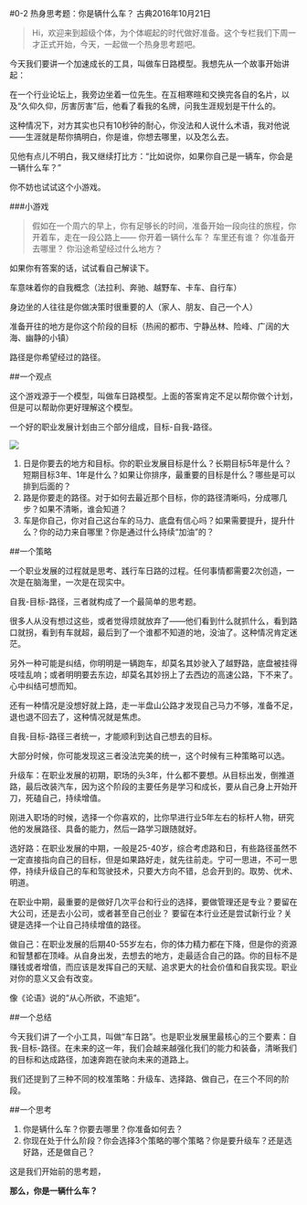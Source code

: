 #0-2 热身思考题：你是辆什么车？
古典2016年10月21日

>Hi，欢迎来到超级个体，为个体崛起的时代做好准备。这个专栏我们下周一才正式开始，今天，一起做一个热身思考题吧。

今天我们要讲一个加速成长的工具，叫做车日路模型。我想先从一个故事开始讲起：

在一个行业论坛上，我旁边坐着一位先生。在互相寒暄和交换完各自的名片，以及“久仰久仰，厉害厉害”后，他看了看我的名牌，问我生涯规划是干什么的。

这种情况下，对方其实也只有10秒钟的耐心，你没法和人说什么术语，我对他说——生涯就是帮你搞明白，你是谁，你想去哪里，以及怎么去。

见他有点儿不明白，我又继续打比方：“比如说你，如果你自己是一辆车，你会是一辆什么车？”

你不妨也试试这个小游戏。

###小游戏
>假如在一个周六的早上，你有足够长的时间，准备开始一段向往的旅程，你开着车，走在一段公路上——
你开着一辆什么车？
车里还有谁？
你准备开去哪里？
你沿途希望经过什么地方？

如果你有答案的话，试试看自己解读下。

车意味着你的自我概念（法拉利、奔驰、越野车、卡车、自行车）

身边坐的人往往是你做决策时很重要的人（家人、朋友、自己一个人）

准备开往的地方是你这个阶段的目标（热闹的都市、宁静丛林、险峰、广阔的大海、幽静的小镇）

路径是你希望经过的路径。

##一个观点

这个游戏源于一个模型，叫做车日路模型。上面的答案肯定不足以帮你做个计划，但是可以帮助你更好理解这个模型。

一个好的职业发展计划由三个部分组成，目标-自我-路径。

![](./_image/WechatIMG9.png)

1. 日是你要去的地方和目标。你的职业发展目标是什么？长期目标5年是什么？短期目标3年、1年是什么？如果让你排序，最重要的目标是什么？哪些是可以排到后面的？
2. 路是你要走的路径。对于如何去最近那个目标，你的路径清晰吗，分成哪几步？如果不清晰，谁会知道？
3. 车是你自己，你对自己这台车的马力、底盘有信心吗？如果需要提升，提升什么？你的动力来自哪里？你是通过什么持续“加油”的？

##一个策略

一个职业发展的过程就是思考、践行车日路的过程。任何事情都需要2次创造，一次是在脑海里，一次是在现实中。

自我-目标-路径，三者就构成了一个最简单的思考题。

很多人从没有想过这些，或者觉得烦就放弃了——他们看到什么就抓什么，看到路口就拐，看到有车就超，最后到了一个谁都不知道的地，没油了。这种情况肯定迷茫。

另外一种可能是纠结，你明明是一辆跑车，却莫名其妙驶入了越野路，底盘被挂得吱哇乱响；或者明明要去东边，却莫名其妙拐上了去西边的高速公路，下不来了。心中纠结可想而知。

还有一种情况是没想好就上路，走一半盘山公路才发现自己马力不够，准备不足，退也退不回去了，这种情况就是焦虑。

自我-目标-路径三者统一，才能顺利到达自己想去的目标。

大部分时候，你可能发现这三者没法完美的统一，这个时候有三种策略可以选。

升级车：在职业发展的初期，职场的头3年，什么都不要想。从目标出发，倒推道路，最后改装汽车，因为这个阶段的主要任务是学习和成长，要从自己身上开始开刀，死磕自己，持续增值。

刚进入职场的时候，选择一个你喜欢的，比你早进行业5年左右的标杆人物，研究他的发展路径、具备的能力，然后一路学习跟随就好。

选好路：在职业发展的中期，一般是25-40岁，综合考虑路和日，有些路径虽然不一定直接指向自己的目标，但是如果路好走，就先往前走。宁可一思进，不可一思停，持续升级自己的车和驾驶技术，只要大方向不错，总会开到的。取势、优术、明道。

在职业中期，最重要的是做好几次平台和行业的选择，要做管理还是专业？要留在大公司，还是去小公司，或者甚至自己创业？ 要留在本行业还是尝试新行业？关键是选择一个让自己持续增值的路径。

做自己：在职业发展的后期40-55岁左右，你的体力精力都在下降，但是你的资源和智慧都在顶峰。从自身出发，去想去的地方，走最适合自己的路。你的目标不是赚钱或者增值，而应该是发挥自己的天赋、追求更大的社会价值和自我实现。职业对你的意义又会有改变。

像《论语》说的“从心所欲，不逾矩”。

##一个总结

今天我们讲了一个小工具，叫做“车日路”。也是职业发展里最核心的三个要素：自我-目标-路径。在未来的这一年，我们会越来越强化我们的能力和装备，清晰我们的目标和达成路径，加速奔跑在驶向未来的道路上。

我们还提到了三种不同的校准策略：升级车、选择路、做自己，在三个不同的阶段。

##一个思考
1. 你是辆什么车？你要去哪里？你准备如何去？
2. 你现在处于什么阶段？你会选择3个策略的哪个策略？你是要升级车？还是选好路，还是做自己？

这是我们开始前的思考题，

**那么，你是一辆什么车？**